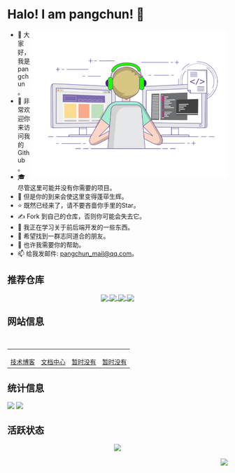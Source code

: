 # Halo! I am pangchun! 👋

<img align="right" alt="GIF" src="https://raw.githubusercontent.com/devSouvik/devSouvik/master/gif3.gif" width="450"/>

- 🔭 大家好，我是 pangchun。
- 🤔 非常欢迎你来访问我的 Github。
- 🎓 尽管这里可能并没有你需要的项目。
- 💼 但是你的到来会使这里变得蓬荜生辉。
- ⭐ 既然已经来了，请不要吝啬你手里的Star。
- ✍️ Fork 到自己的仓库，否则你可能会失去它。
- 🌱 我正在学习关于前后端开发的一些东西。
- 👯 希望找到一群志同道合的朋友。
- 🤔 也许我需要你的帮助。
- 📫 给我发邮件:  pangchun_mail@qq.com。

## 推荐仓库

<p align = "center">
 <a href="https://github.com/wangscaler/myblog">
   <img align="center" src="https://github-readme-stats.vercel.app/api/pin/?username=wangscaler&repo=myblog&theme=tokyonight" />
 </a>
 <a href="https://github.com/wangscaler/python-wenzimaoxian ">
   <img align="center" src="https://github-readme-stats.vercel.app/api/pin/?username=wangscaler&repo=python-wenzimaoxian &theme=tokyonight" />
 </a>
 <a href="https://github.com/wangscaler/emqx-exproto-python-sdk">
   <img align="center" src="https://github-readme-stats.vercel.app/api/pin/?username=wangscaler&repo=emqx-exproto-python-sdk&theme=tokyonight" />
 </a>
 <a href="https://github.com/wangscaler/emqx-extension-examples">
   <img align="center" src="https://github-readme-stats.vercel.app/api/pin/?username=wangscaler&repo=emqx-extension-examples&theme=tokyonight" />
 </a>
</p>


## 网站信息

<table>
  <tbody>
    <tr valign="top">
      <td width="25%" align="center">
       <br>
        <a href="https://inadios.cn">技术博客</a>
       <br>
      </td>
      <td width="25%" align="center">
       <br>
        <a href="https://docbase.inadios.cn/#/">文档中心</a>
       <br>
      </td>
      <td width="25%" align="center">
       <br>
        <a href="#">暂时没有</a>
       <br>
      </td>
      <td width="25%" align="center">
       <br>
        <a href="#">暂时没有</a>
       <br>
      </td>
    </tr>
  </tbody>
</table>

## 统计信息

<p align = "left">
  <img src = "https://github-readme-stats.vercel.app/api?username=pangchun&count_private=true&show_icons=true&theme=light">
  <img src = "https://github-readme-stats.vercel.app/api/top-langs/?username=pangchun&theme=light">
</p>

## 活跃状态

<p align = "center">
 <img src="https://activity-graph.herokuapp.com/graph?username=pangchun&theme=react-dark">
</p>


<p align = "right" >
  <img src = "https://komarev.com/ghpvc/?username=pangchun" >
</p>



